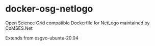 # docker-osg-netlogo

Open Science Grid compatible Dockerfile for NetLogo maintained by CoMSES.Net

Extends from osgvo-ubuntu-20.04

